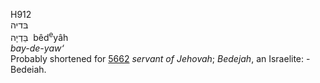 <body>
  <p>H912<br>  בּדיה  <br> בֵּדְיָה  ‎  bêd<sup>e</sup>yâh  <br><i>bay-de-yaw‘ </i><br>Probably shortened for <a href="h5662.htm">5662</a>  <i>servant</i> <i>of</i> <i>Jehovah</i>; <i>Bedejah</i>, an Israelite: - Bedeiah.<br></p>
 </body>